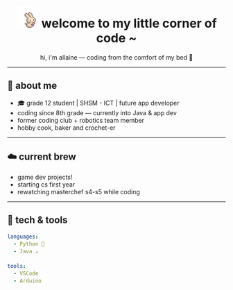 <h1 align="center"><img src =https://github.com/allaine-sioson/allaine-sioson/blob/main/bunny.gif>   &nbspwelcome to my little corner of code ~</h1>
<p align="center">hi, i'm allaine — coding from the comfort of my bed 🥖</p>

---

## 🍂 about me

- 🎓 grade 12 student | SHSM - ICT | future app developer   
- coding since 8th grade — currently into Java & app dev  
- former coding club + robotics team member
- hobby cook, baker and crochet-er

---

## ☁️ current brew

- game dev projects!
- starting cs first year
- rewatching masterchef s4-s5 while coding

---

## 🐻 tech & tools

```yaml
languages:
  - Python 🐍
  - Java ☕

tools:
  - VSCode
  - Arduino

